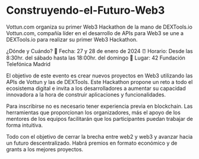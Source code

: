 # Construyendo-el-Futuro-Web3
Vottun.com organiza su primer Web3 Hackathon de la mano de DEXTools.io  Vottun.com, compañía líder en el desarrollo de APIs para Web3 se une a DEXTools.io para realizar su primer Web3 Hackathon. 

¿Dónde y Cuándo?
📅 Fecha: 27 y 28 de enero de 2024
⏰ Horario: Desde las 8:30hr. del sábado hasta las 18:00hr. del domingo
📍 Lugar: 42 Fundación Telefónica Madrid

El objetivo de este evento es crear nuevos proyectos en Web3 utilizando las APIs de Vottun y las de DEXTools. Este Hackathon propone un reto a todo el ecosistema digital e invita a los desarrolladores a aumentar su capacidad innovadora a la hora de construir aplicaciones y funcionalidades. 

Para inscribirse no es necesario tener experiencia previa en blockchain. Las herramientas que proporcionan los organizadores, más el apoyo de los mentores de los equipos facilitarán que los participantes puedan trabajar de forma intuitiva. 

Todo con el objetivo de cerrar la brecha entre web2 y web3 y avanzar hacia un futuro descentralizado. Habrá premios en formato económico y de grants a los mejores proyectos.
